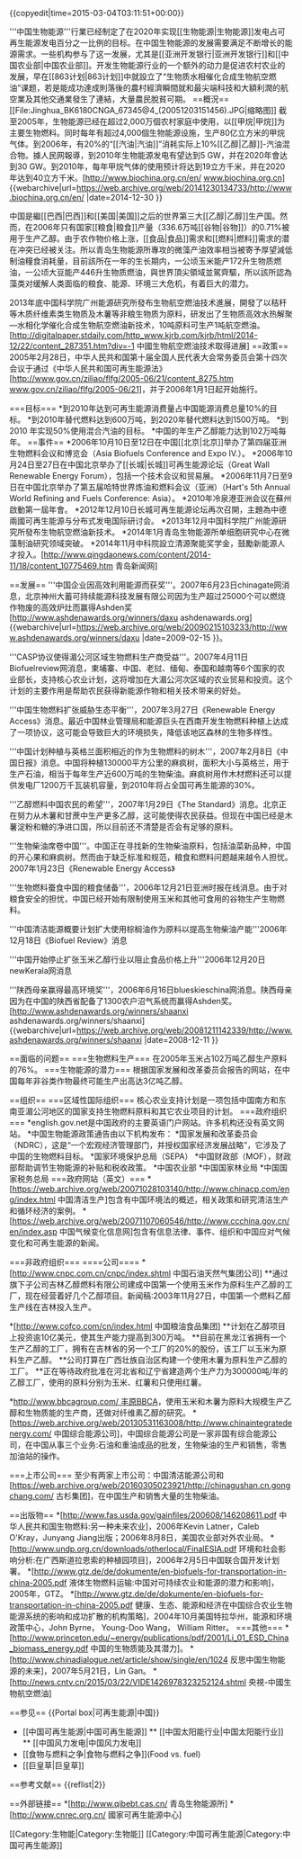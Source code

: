 {{copyedit|time=2015-03-04T03:11:51+00:00}}

'''中国生物能源'''行業已经制定了在2020年实现[[生物能源|生物能源]]发电占可再生能源发电百分之一比例的目标。在中国生物能源的发展需要满足不断增长的能源需求。一些机构参与了这一发展，尤其是[[亚洲开发银行|亚洲开发银行]]和[[中国农业部|中国农业部]]。开发生物能源行业的一个额外的动力是促进农村农业的发展，早在[[863计划|863计划]]中就設立了“生物质水相催化合成生物航空燃油”课题，若是能成功達成則落後的農村經濟瞬間就和最尖端科技和大額利潤的航空業及其他交通業發生了連結，大量農民脫貧可期。
==概況==
[[File:Jinghua_BK6180CNGA_67345@4_(20051203151456).JPG|缩略图]]
截至2005年，生物能源已经在超过2,000万個农村家庭中使用，以[[甲烷|甲烷]]为主要生物燃料。同时每年有超过4,000個生物能源设施，生产80亿立方米的甲烷气体。到2006年，有20%的“[[汽油|汽油]]”消耗实际上10%[[乙醇|乙醇]]-汽油混合物。據人民网報導，到2010年生物能源发电有望达到5 GW，并在2020年會达到30 GW。到2010年，每年甲烷气体的使用预计将达到19立方千米，并在2020年达到40立方千米。<ref>[http://www.biochina.org.cn/en/ www.biochina.org.cn] {{webarchive|url=https://web.archive.org/web/20141230134733/http://www.biochina.org.cn/en/ |date=2014-12-30 }}</ref>

中国是繼[[巴西|巴西]]和[[美国|美国]]之后的世界第三大[[乙醇|乙醇]]生产国。然而，在2006年只有国家[[粮食|粮食]]产量（336.6万吨[[谷物|谷物]]）的0.71%被用于生产乙醇。由于农作物价格上涨，[[食品|食品]]需求和[[燃料|燃料]]需求的潜在冲突已经被关注。所以青岛生物能源所專攻的微藻产油效率相当被寄予厚望減低制油糧食消耗量，目前該所在一年的生长期内，一公顷玉米能产172升生物质燃油，一公顷大豆能产446升生物质燃油，與世界頂尖領域並駕齊驅，所以該所認為藻类对缓解人类面临的粮食、能源、环境三大危机，有着巨大的潜力。

2013年底中国科学院广州能源研究所發布生物航空燃油技术進展，開發了以秸秆等木质纤维素类生物质及木薯等非粮生物质为原料，研发出了生物质高效水热解聚—水相化学催化合成生物航空燃油新技术，10吨原料可生产1吨航空燃油。<ref>[http://digitalpaper.stdaily.com/http_www.kjrb.com/kjrb/html/2014-12/22/content_287351.htm?div=-1 中國生物航空燃油技术取得进展]</ref>
==政策==
2005年2月28日，中华人民共和国第十届全国人民代表大会常务委员会第十四次会议于通过《中华人民共和国可再生能源法》<ref>[http://www.gov.cn/ziliao/flfg/2005-06/21/content_8275.htm www.gov.cn/ziliao/flfg/2005-06/21]</ref>，并于2006年1月1日起开始施行。

===目标===
*到2010年达到可再生能源消费量占中国能源消费总量10%的目标。
*到2010年替代燃料达到600万吨，到2020年替代燃料达到1500万吨。
*到2010 年实现50%使用混合汽油的目标。 
*中国的年生产乙醇能力达到102万吨每年。
==事件==
*2006年10月10日至12日在中国[[北京|北京]]举办了第四届亚洲生物燃料会议和博览会（Asia Biofuels Conference and Expo IV.）。
*2006年10月24日至27日在中国北京举办了[[长城|长城]]可再生能源论坛（Great Wall Renewable Energy Forum），包括一个技术会议和贸易展。
*2006年11月7日至9日在中国北京举办了第五届哈特世界炼油和燃料会议（亚洲）（Hart's 5th Annual World Refining and Fuels Conference: Asia）。
*2010年冷泉港亚洲会议在蘇州啟動第一屆年會。
*2012年12月10日长城可再生能源论坛再次召開，主題為中德兩國可再生能源与分布式发电国际研讨会。
*2013年12月中国科学院广州能源研究所發布生物航空燃油新技术。
*2014年1月青岛生物能源所单细胞研究中心在微藻制油研究领域突破。
*2014年11月中科院設立清源聚能奖学金，鼓勵新能源人才投入。<ref>[http://www.qingdaonews.com/content/2014-11/18/content_10775469.htm 青岛新闻网]</ref>

==发展==
'''中国企业因高效利用能源而获奖'''。2007年6月23日chinagate网消息，北京神州大蓄可持续能源科技发展有限公司因为生产超过25000个可以燃烧作物废的高效炉灶而赢得Ashden奖<ref>[http://www.ashdenawards.org/winners/daxu ashdenawards.org] {{webarchive|url=https://web.archive.org/web/20090215103233/http://www.ashdenawards.org/winners/daxu |date=2009-02-15 }}</ref>。

'''CASP协议使得湄公河区域生物燃料生产商受益'''。2007年4月11日Biofuelreview网消息，柬埔寨、中国、老挝、缅甸、泰国和越南等6个国家的农业部长，支持核心农业计划，这将增加在大湄公河次区域的农业贸易和投资。这个计划的主要作用是帮助农民获得新能源作物和相关技术带来的好处。

'''中国生物燃料扩张威胁生态平衡'''，2007年3月27日《Renewable Energy Access》消息。最近中国林业管理局和能源巨头在西南开发生物燃料种植上达成了一项协议，这可能会导致巨大的环境损失，降低该地区森林的生物多样性。

'''中国计划种植与英格兰面积相近的作为生物燃料的树木'''，2007年2月8日《中国日报》消息。中国将种植130000平方公里的麻疯树，面积大小与英格兰，用于生产石油，相当于每年生产近600万吨的生物柴油。麻疯树用作木材燃料还可以提供发电厂1200万千瓦装机容量，到2010年将占全国可再生能源的30%。

'''乙醇燃料中国农民的希望'''，2007年1月29日《The Standard》消息。北京正在努力从木薯和甘蔗中生产更多乙醇，这可能使得农民获益。但现在中国已经是木薯淀粉和糖的净进口国，所以目前还不清楚是否会有足够的原料。

'''生物柴油席卷中国'''。中国正在寻找新的生物柴油原料，包括油菜新品种，中国的开心果和麻疯树。然而由于缺乏标准和规范，粮食和燃料问题越来越令人担忧。<ref>2007年1月23日《Renewable Energy Access》</ref>

'''生物燃料蚕食中国的粮食储备'''，2006年12月21日亚洲时报在线消息。由于对粮食安全的担忧，中国已经开始有限制使用玉米和其他可食用的谷物生产生物燃料。

'''中国清洁能源概要计划扩大使用棕榈油作为原料以提高生物柴油产能'''<ref>2006年12月18日《Biofuel Review》消息</ref>

'''中国开始停止扩张玉米乙醇行业以阻止食品价格上升'''<ref>2006年12月20日newKerala网消息</ref>

'''陕西母亲赢得最高环境奖'''，2006年6月16日blueskieschina网消息。陕西母亲因为在中国的陕西省配备了1300农户沼气系统而赢得Ashden奖。<ref>[http://www.ashdenawards.org/winners/shaanxi ashdenawards.org/winners/shaanxi] {{webarchive|url=https://web.archive.org/web/20081211142339/http://www.ashdenawards.org/winners/shaanxi |date=2008-12-11 }}</ref>

==面临的问题==
===生物燃料生产===
在2005年玉米占102万吨乙醇生产原料的76%。
===生物能源的潜力===
根据国家发展和改革委员会报告的网站，在中国每年非谷类作物最终可能生产出高达3亿吨乙醇。

==组织==
===区域性国际组织===
核心农业支持计划是一项包括中国南方和东南亚湄公河地区的国家支持生物燃料原料和其它农业项目的计划。
===政府组织===
*english.gov.net是中国政府的主要英语门户网站。许多机构还没有英文网站。
*中国生物能源政策通告由以下机构发布：
*国家发展和改革委员会（NDRC），这是“一个宏观经济管理部门，并授权国家经济发展战略”，它涉及了中国的生物燃料目标。
*国家环境保护总局（SEPA）
*中国财政部（MOF），财政部帮助调节生物能源的补贴和税收政策。
*中国农业部
*中国国家林业局
*中国国家税务总局
===政府网站（英文）===
*[https://web.archive.org/web/20071028103140/http://www.chinacp.com/eng/index.html 中国清洁生产]包含有中国环境法的概述，相关政策和研究清洁生产和循环经济的案例。
*[https://web.archive.org/web/20071107060546/http://www.ccchina.gov.cn/en/index.asp 中国气候变化信息网]包含有信息法律、事件、组织和中国应对气候变化和可再生能源的新闻。

===非政府组织===
====公司====
*[http://www.cnpc.com.cn/cnpc/index.shtml 中国石油天然气集团公司]
**通过旗下子公司吉林乙醇燃料有限公司建成中国第一个使用玉米作为原料生产乙醇的工厂，现在经营着好几个乙醇项目。新闻稿:2003年11月27日，中国第一个燃料乙醇生产线在吉林投入生产。

*[http://www.cofco.com/cn/index.html 中国粮油食品集团]
**计划在乙醇项目上投资逾10亿美元，使其生产能力提高到300万吨。
**目前在黑龙江省拥有一个生产乙醇的工厂，拥有在吉林省的另一个工厂的20%的股份，该工厂以玉米为原料生产乙醇。
**公司打算在广西壮族自治区构建一个使用木薯为原料生产乙醇的工厂。
**正在等待政府批准在河北省和辽宁省建造两个生产力为300000吨/年的乙醇工厂，使用的原料分别为玉米、红薯和只使用红薯。

*[http://www.bbcagroup.com/ 丰原BBCA](中国)，使用玉米和木薯为原料大规模生产乙醇和生物质能的生产商，还做对纤维素乙醇的研究。
*[https://web.archive.org/web/20130531163008/http://www.chinaintegratedenergy.com/ 中国综合能源公司]，中国综合能源公司是一家非国有综合能源公司，在中国从事三个业务:石油和重油成品的批发，生物柴油的生产和销售，零售加油站的操作。

===上市公司===
至少有两家上市公司：中国清洁能源公司和[https://web.archive.org/web/20160305023921/http://chinagushan.cn.gongchang.com/ 古杉集团]，在中国生产和销售大量的生物柴油。

==出版物==
*[http://www.fas.usda.gov/gainfiles/200608/146208611.pdf 中华人民共和国生物燃料:另一种未来农业]，2006年Kevin Latner，Caleb O'Kray，Junyang Jiang出版；2006年8月8日，美国农业部对外农业局。
*[http://www.undp.org.cn/downloads/otherlocal/FinalESIA.pdf 环境和社会影响分析:在广西斯道拉恩索的种植园项目]，2006年2月5日中国联合国开发计划署。
*[http://www.gtz.de/de/dokumente/en-biofuels-for-transportation-in-china-2005.pdf 液体生物燃料运输:中国对可持续农业和能源的潜力和影响]，2005年，GTZ。
*[http://www.gtz.de/de/dokumente/en-biofuels-for-transportation-in-china-2005.pdf 健康、生态、能源和经济在中国综合农业生物能源系统的影响和成功扩散的机构策略]，2004年10月美国特拉华州，能源和环境政策中心，John Byrne， Young-Doo Wang， William Ritter。
===其他===
*[http://www.princeton.edu/~energy/publications/pdf/2001/Li_01_ESD_China_biomass_energy.pdf 中国的生物质能及其潜力]。
*[http://www.chinadialogue.net/article/show/single/en/1024 反思中国生物能源的未来]，2007年5月21日，Lin Gan。
*[http://news.cntv.cn/2015/03/22/VIDE1426978323252124.shtml 央視-中國生物航空燃油]

==参见==
{{Portal box|可再生能源|中国}}
* [[中国可再生能源|中国可再生能源]]
** [[中国太阳能行业|中国太阳能行业]]
** [[中国风力发电|中国风力发电]]
* [[食物与燃料之争|食物与燃料之争]](Food vs. fuel)
* [[巨皇草|巨皇草]]

==参考文献==
{{reflist|2}}

==外部链接==
*[http://www.qibebt.cas.cn/ 青岛生物能源所]
*[http://www.cnrec.org.cn/ 國家可再生能源中心]


[[Category:生物能|Category:生物能]]
[[Category:中国可再生能源|Category:中国可再生能源]]